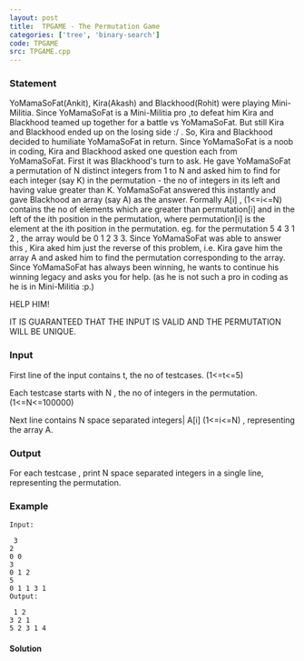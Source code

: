 ```yaml
---
layout: post
title:  TPGAME - The Permutation Game
categories: ['tree', 'binary-search']
code: TPGAME
src: TPGAME.cpp
---
```


### **Statement**

YoMamaSoFat(Ankit), Kira(Akash) and Blackhood(Rohit) were playing Mini-
Militia. Since YoMamaSoFat is a Mini-Militia pro ,to defeat him Kira and
Blackhood teamed up together for a battle vs YoMamaSoFat. But still Kira and
Blackhood ended up on the losing side :/ . So, Kira and Blackhood decided to
humiliate YoMamaSoFat in return. Since YoMamaSoFat is a noob in coding, Kira
and Blackhood asked one question each from YoMamaSoFat. First it was
Blackhood's turn to ask. He gave YoMamaSoFat a permutation of N distinct
integers from 1 to N and asked him to find for each integer (say K) in the
permutation - the no of integers in its left and having value greater than K.
YoMamaSoFat answered this instantly and gave Blackhood an array (say A) as the
answer. Formally A[i] , (1<=i<=N) contains the no of elements which are
greater than permutation[i] and in the left of the ith position in the
permutation, where permutation[i] is the element at the ith position in the
permutation. eg. for the permutation 5 4 3 1 2 , the array would be 0 1 2 3 3.
Since YoMamaSoFat was able to answer this , Kira aked him just the reverse of
this problem, i.e. Kira gave him the array A and asked him to find the
permutation corresponding to the array. Since YoMamaSoFat has always been
winning, he wants to continue his winning legacy and asks you for help. (as he
is not such a pro in coding as he is in Mini-Militia :p.)

HELP HIM! 

IT IS GUARANTEED THAT THE INPUT IS VALID AND THE PERMUTATION WILL BE
UNIQUE.

###  Input

First line of the input contains t, the no of testcases. (1<=t<=5)

Each testcase starts with N , the no of integers in the
permutation.(1<=N<=100000)

Next line contains N space separated integers| A[i] (1<=i<=N) , representing
the array A.

### Output

For each testcase , print N space separated integers in a single line,
representing the permutation.

### Example

    
    
    Input:
     3   
    2  
    0 0   
    3  
    0 1 2   
    5   
    0 1 1 3 1   
    Output:
     1 2   
    3 2 1   
    5 2 3 1 4 
    



#### **Solution**



